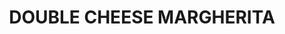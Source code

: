 ---
title: DOUBLE CHEESE MARGHERITA
image: https://www.dominos.co.in/files/items/Double_Cheese_Margherita.jpg
price: 12
beforePrice: 16
rating: 3
desc: The ever-popular Margherita - loaded with extra cheese... oodies of it!
newArrival: false
veg: true
totalReviews: 107
type: pizza
detailPath: /menu/2
---